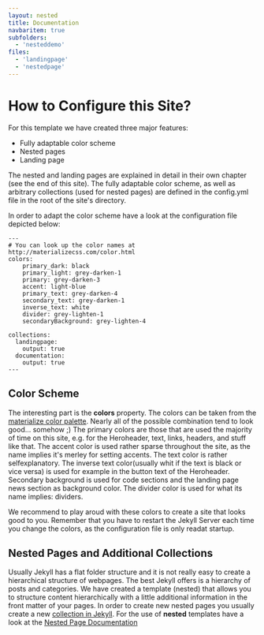 ```yaml
---
layout: nested
title: Documentation
navbaritem: true
subfolders:
  - 'nesteddemo'
files:
  - 'landingpage'
  - 'nestedpage'
---
```


# How to Configure this Site?

For this template we have created three major features:

* Fully adaptable color scheme
* Nested pages
* Landing page

The nested and landing pages are explained in detail in their own chapter (see the end of this site). 
The fully adaptable color scheme, as well as arbitrary collections (used for nested pages) are defined in the config.yml file in the root of the site's directory.

In order to adapt the color scheme have a look at the configuration file depicted below:

```
---
# You can look up the color names at http://materializecss.com/color.html
colors:
    primary_dark: black
    primary_light: grey-darken-1
    primary: grey-darken-3
    accent: light-blue
    primary_text: grey-darken-4
    secondary_text: grey-darken-1
    inverse_text: white
    divider: grey-lighten-1
    secondaryBackground: grey-lighten-4

collections:
  landingpage:
    output: true
  documentation:
    output: true
---
```

## Color Scheme

The interesting part is the **colors** property. The colors can be taken from the [materialize color palette](http://materializecss.com/color.html). Nearly all of the possible combination tend to look good... somehow ;)
The primary colors are those that are used the majority of time on this site, e.g. for the Heroheader, text, links, headers, and stuff like that. The accent color is used rather sparse throughout the site, as the name implies it's merley for setting accents.
The text color is rather selfexplanatory. The inverse text color(usually whit if the text is black or vice versa) is used for example in the button text of the Heroheader.
Secondary background is used for code sections and the landing page news section as background color. The divider color is used for what its name implies: dividers.

We recommend to play aroud with these colors to create a site that looks good to you. Remember that you have to restart the Jekyll Server each time you change the colors, as the configuration file is only readat startup.

## Nested Pages and Additional Collections

Usually Jekyll has a flat folder structure and it is not really easy to create a hierarchical structure of webpages. The best Jekyll offers is a hierarchy of posts and categories.
We have created a template (nested) that allows you to structure content hierarchically with a little additional information in the front matter of your pages.
In order to create new nested pages you usually create a new [collection in Jekyll](https://jekyllrb.com/docs/collections/). For the use of **nested** templates have a look at the [Nested Page Documentation](/documentation/nestedpage.html)